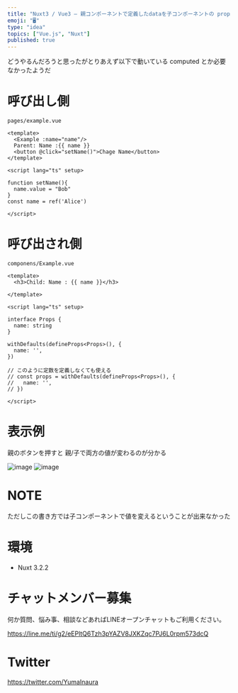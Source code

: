 ```yaml
---
title: "Nuxt3 / Vue3 – 親コンポーネントで定義したdataを子コンポーネントの props として渡して連動させる ( Compoti"
emoji: "🖥"
type: "idea"
topics: ["Vue.js", "Nuxt"]
published: true
---
```


どうやるんだろうと思ったがとりあえず以下で動いている
computed とか必要なかったようだ

# 呼び出し側

`pages/example.vue`

```vue
<template>
  <Example :name="name"/>
  Parent: Name :{{ name }}
  <button @click="setName()">Chage Name</button>
</template>

<script lang="ts" setup>

function setName(){
  name.value = "Bob"
}
const name = ref('Alice')

</script>
```

# 呼び出され側

`componens/Example.vue`

```vue
<template>
  <h3>Child: Name : {{ name }}</h3>

</template>

<script lang="ts" setup>

interface Props {
  name: string
}

withDefaults(defineProps<Props>(), {
  name: '',
})

// このように定数を定義しなくても使える
// const props = withDefaults(defineProps<Props>(), {
//   name: '',
// })

</script>

```

# 表示例

親のボタンを押すと
親/子で両方の値が変わるのが分かる

![image](https://user-images.githubusercontent.com/13635059/223432759-cafb4e13-0701-4b67-8b91-f6b385f1b2a4.png)
![image](https://user-images.githubusercontent.com/13635059/223432761-1202c26f-4472-4b53-a137-53a39e8f101f.png)


# NOTE

ただしこの書き方では子コンポーネントで値を変えるということが出来なかった


# 環境

- Nuxt 3.2.2

# チャットメンバー募集


何か質問、悩み事、相談などあればLINEオープンチャットもご利用ください。

https://line.me/ti/g2/eEPltQ6Tzh3pYAZV8JXKZqc7PJ6L0rpm573dcQ


# Twitter

https://twitter.com/YumaInaura

